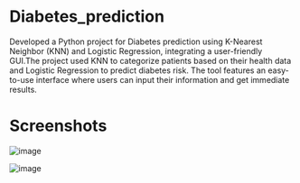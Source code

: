 # Diabetes_prediction
Developed a Python project for Diabetes prediction using K-Nearest Neighbor (KNN) and Logistic
Regression, integrating a user-friendly GUI.The project used KNN to categorize patients based on their health data and
Logistic Regression to predict diabetes risk. The tool features an easy-to-use interface where users can input their information
and get immediate results.

# Screenshots
![image](https://github.com/user-attachments/assets/61f9ece1-24e8-400e-90ca-cb741d244c78)

![image](https://github.com/user-attachments/assets/f5d90d27-728f-443f-be48-4082d061acf7)

